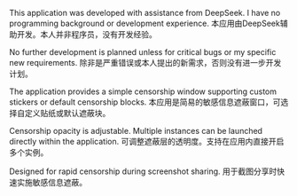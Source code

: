 This application was developed with assistance from DeepSeek. I have no programming background or development experience.
本应用由DeepSeek辅助开发。本人并非程序员，没有开发经验。

No further development is planned unless for critical bugs or my specific new requirements.
除非是严重错误或本人提出的新需求，否则没有进一步开发计划。

The application provides a simple censorship window supporting custom stickers or default censorship blocks.
本应用是简易的敏感信息遮蔽窗口，可选择自定义贴纸或默认遮蔽块。

Censorship opacity is adjustable. Multiple instances can be launched directly within the application.
可调整遮蔽层的透明度。支持在应用内直接开启多个实例。

Designed for rapid censorship during screenshot sharing.
用于截图分享时快速实施敏感信息遮蔽。
